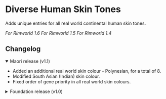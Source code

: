 # Diverse Human Skin Tones
Adds unique entries for all real world continental human skin tones.

*For Rimworld 1.6*
*For Rimworld 1.5*
*For Rimworld 1.4*

## Changelog

<details open>
	<summary>Maori release (v1.1)</summary>

- Added an additional real world skin colour - Polynesian, for a total of 8.
- Modified South Asian (Indian) skin colour.
- Fixed order of gene priority in all real world skin colours.

</details>

<details>
	<summary>Foundation release (v1.0)</summary>

Added 7 real world skin colours:
- Northern European
- Southern European (Mediterranean)
- West Asian (Arabian)
- East Asian
- South Asian (Indian)
- North African (Levantine)
- Southern African

</details>
